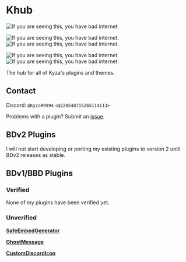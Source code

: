# Khub

![If you are seeing this, you have bad internet.](https://img.shields.io/static/v1.svg?label=Developing%20For%20v2&message=NO&color=red&style=for-the-badge&logo=Discord&logoColor=909090&labelColor=303030)

![If you are seeing this, you have bad internet.](https://img.shields.io/static/v1.svg?label=Plugin%20Count&message=3&color=7bbe17&style=for-the-badge&logo=Discord&logoColor=909090&labelColor=303030)
![If you are seeing this, you have bad internet.](https://img.shields.io/static/v1.svg?label=Plugins%20Verified&message=0&color=7bbe17&style=for-the-badge&logo=Discord&logoColor=909090&labelColor=303030)

![If you are seeing this, you have bad internet.](https://img.shields.io/static/v1.svg?label=Theme%20Count&message=0&color=7bbe17&style=for-the-badge&logo=Discord&logoColor=909090&labelColor=303030)
![If you are seeing this, you have bad internet.](https://img.shields.io/static/v1.svg?label=Themes%20Verified&message=0&color=7bbe17&style=for-the-badge&logo=Discord&logoColor=909090&labelColor=303030)

The hub for all of Kyza's plugins and themes.

## Contact

Discord:
`@Kyza#9994`
`<@220548715265114113>`

Problems with a plugin? Submit an [issue](https://github.com/KyzaGitHub/Khub/issues).

## BDv2 Plugins

I will not start developing or porting my existing plugins to version 2 until BDv2 releases as stable.

## BDv1/BBD Plugins

### Verified

None of my plugins have been verified yet.

### Unverified

**[SafeEmbedGenerator](https://github.com/KyzaGitHub/Khub/tree/master/v1%20Plugins/SafeEmbedGenerator)**

**[GhostMessage](https://github.com/KyzaGitHub/Khub/tree/master/v1%20Plugins/GhostMessage)**

**[CustomDiscordIcon](https://github.com/KyzaGitHub/Khub/tree/master/v1%20Plugins/CustomDiscordIcon)**
